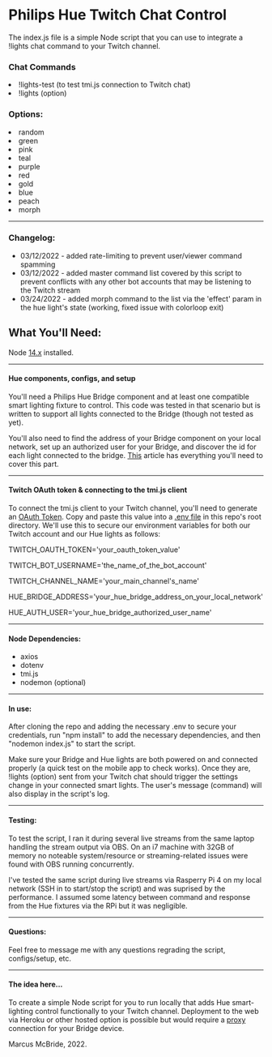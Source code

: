# Philips Hue Twitch Chat Control

The index.js file is a simple Node script that you can use to integrate a !lights chat command to your Twitch channel.

### Chat Commands

<li>!lights-test (to test tmi.js connection to Twitch chat)</li>
<li>!lights (option)</li>

### Options:

<li>random</li>
<li>green</li>
<li>pink</li>
<li>teal</li>
<li>purple</li>
<li>red</li>
<li>gold</li>
<li>blue</li>
<li>peach</li>
<li>morph</li>

<hr>

### Changelog:

* 03/12/2022 - added rate-limiting to prevent user/viewer command spamming
* 03/12/2022 - added master command list covered by this script to prevent conflicts with any other bot accounts that may be listening to the Twitch stream
* 03/24/2022 - added morph command to the list via the 'effect' param in the hue light's state (working, fixed issue with colorloop exit)

## What You'll Need:

Node <a href='https://nodejs.org/en/'>14.x</a> installed.

<hr>

#### Hue components, configs, and setup

You'll need a Philips Hue Bridge component and at least one compatible smart lighting fixture to control.  This code was tested in that scenario but is written to support all lights connected to the Bridge (though not tested as yet).

You'll also need to find the address of your Bridge component on your local network, set up an authorized user for your Bridge, and discover the id for each light connected to the bridge.  <a href="https://developers.meethue.com/develop/get-started-2/">This</a> article has everything you'll need to cover this part.  

<hr>

#### Twitch OAuth token & connecting to the tmi.js client

To connect the tmi.js client to your Twitch channel, you'll need to generate an <a href="https://twitchapps.com/tmi/">OAuth Token</a>.  Copy and paste this value into a <a href='https://www.npmjs.com/package/dotenv'>.env file</a> in this repo's root directory.  We'll use this to secure our environment variables for both our Twitch account and our Hue lights as follows:

TWITCH_OAUTH_TOKEN='your_oauth_token_value'

TWITCH_BOT_USERNAME='the_name_of_the_bot_account'

TWITCH_CHANNEL_NAME='your_main_channel's_name'

HUE_BRIDGE_ADDRESS='your_hue_bridge_address_on_your_local_network'

HUE_AUTH_USER='your_hue_bridge_authorized_user_name'

<hr>

#### Node Dependencies:

* axios
* dotenv
* tmi.js
* nodemon (optional)

<hr>

#### In use:

After cloning the repo and adding the necessary .env to secure your credentials, run "npm install" to add the necessary dependencies, and then "nodemon index.js" to start the script.

Make sure your Bridge and Hue lights are both powered on and connected properly (a quick test on the mobile app to check works).  Once they are, !lights (option) sent from your Twitch chat should trigger the settings change in your connected smart lights.  The user's message (command) will also display in the script's log.

<hr>

#### Testing:

To test the script, I ran it during several live streams from the same laptop handling the stream output via OBS.  On an i7 machine with 32GB of memory no noteable system/resource or streaming-related issues were found with OBS running concurrently.

I've tested the same script during live streams via Rasperry Pi 4 on my local network (SSH in to start/stop the script) and was suprised by the performance.  I assumed some latency between command and response from the Hue fixtures via the RPi but it was negligible.

<hr>

#### Questions:

Feel free to message me with any questions regrading the script, configs/setup, etc.

<hr>

#### The idea here...

To create a simple Node script for you to run locally that adds Hue smart-lighting control functionally to your Twitch channel. Deployment to the web via Heroku or other hosted option is possible but would require a <a href="https://codeburst.io/enable-public-access-to-connected-devices-in-your-local-network-c15338da5a3">proxy</a> connection for your Bridge device.

Marcus McBride, 2022.
